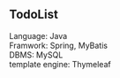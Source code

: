 ## TodoList
Language: Java<br>
Framwork: Spring, MyBatis<br>
DBMS: MySQL<br>
template engine: Thymeleaf<br>
